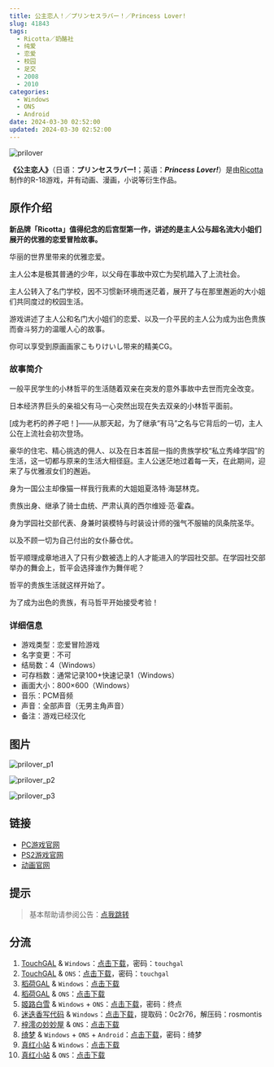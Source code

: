 ```yaml
---
title: 公主恋人！／プリンセスラバー！／Princess Lover!
slug: 41843
tags:
  - Ricotta／奶酪社
  - 纯爱
  - 恋爱
  - 校园
  - 足交
  - 2008
  - 2010
categories:
  - Windows
  - ONS
  - Android
date: 2024-03-30 02:52:00
updated: 2024-03-30 02:52:00
---
```


![prilover](https://static.30hb.cn/vndb/img/prilover.webp)

**《公主恋人》**（日语：**プリンセスラバー!**；英语：***Princess Lover!***）是由[Ricotta](https://zh.moegirl.org.cn/Ricotta)制作的R-18游戏，并有动画、漫画，小说等衍生作品。

<!--more-->

## 原作介绍

**新品牌「Ricotta」值得纪念的后宫型第一作，讲述的是主人公与超名流大小姐们展开的优雅的恋爱冒险故事。**

华丽的世界里带来的优雅恋爱。

主人公本是极其普通的少年，以父母在事故中双亡为契机踏入了上流社会。

主人公转入了名门学校，因不习惯新环境而迷茫着，展开了与在那里邂逅的大小姐们共同度过的校园生活。

游戏讲述了主人公和名门大小姐们的恋爱、以及一介平民的主人公为成为出色贵族而奋斗努力的温暖人心的故事。

你可以享受到原画画家こもりけいし带来的精美CG。

### 故事简介

一般平民学生的小林哲平的生活随着双亲在突发的意外事故中去世而完全改变。

日本经济界巨头的亲祖父有马一心突然出现在失去双亲的小林哲平面前。

[成为老朽的养子吧！]——从那天起，为了继承“有马”之名与它背后的一切，主人公在上流社会初次登场。

豪华的住宅、精心挑选的佣人、以及在日本首屈一指的贵族学校“私立秀峰学园”的生活，这一切都与原来的生活大相径庭。主人公迷茫地过着每一天，在此期间，迎来了与优雅淑女们的邂逅。

身为一国公主却像猫一样我行我素的大姐姐夏洛特·海瑟林克。

贵族出身、继承了骑士血统、严肃认真的西尔维娅·范·霍森。

身为学园社交部代表、身兼时装模特与时装设计师的强气不服输的凤条院圣华。

以及不顾一切为自己付出的女仆藤仓优。

哲平顺理成章地进入了只有少数被选上的人才能进入的学园社交部。在学园社交部举办的舞会上，哲平会选择谁作为舞伴呢？

哲平的贵族生活就这样开始了。

为了成为出色的贵族，有马哲平开始接受考验！

### 详细信息

- 游戏类型：恋爱冒险游戏
- 名字变更：不可
- 结局数：4（Windows）
- 可存档数：通常记录100+快速记录1（Windows）
- 画面大小：800×600（Windows）
- 音乐：PCM音频
- 声音：全部声音（无男主角声音）
- 备注：游戏已经汉化

## 图片

![prilover_p1](https://static.30hb.cn/vndb/img/prilover_p1.webp)

![prilover_p2](https://static.30hb.cn/vndb/img/prilover_p2.webp)

![prilover_p3](https://static.30hb.cn/vndb/img/prilover_p3.webp)

## 链接

- [PC游戏官网](http://www.ricotta-soft.jp/products/prilover/index.html)
- [PS2游戏官网](http://comfort-soft.jp/products/prilover/index.html)
- [动画官网](http://www.prilover.tv/top.html)

## 提示

> 基本帮助请参阅公告：[点我跳转](/)

## 分流

1. [TouchGAL](https://www.touchgal.us/) & `Windows`：[点击下载](https://pan.touchgal.net/s/RxLvC7)，密码：`touchgal`
2. [TouchGAL](https://www.touchgal.us/) & `ONS`：[点击下载](https://pan.touchgal.net/s/2VWtg)，密码：`touchgal`
3. [稻荷GAL](https://inarigal.com/) & `Windows`：[点击下载](https://sakustar.top/download?post_id=4584&index=0&i=0)
4. [稻荷GAL](https://inarigal.com/) & `ONS`：[点击下载](https://sakustar.top/download?post_id=4624&index=0&i=0)
5. [姬路白雪](https://pan.jlbx.xyz/) & `Windows` + `ONS`：[点击下载](https://pan.jlbx.xyz/?s=%E5%85%AC%E4%B8%BB%E6%81%8B%E4%BA%BA)，密码：终点
6. [迷迭香写代码](https://rosmontis.com/) & `Windows`：[点击下载](https://azure-drive.rosmontis.com/s/lkPU9)，提取码：0c2r76，解压码：rosmontis
7. [梓澪の妙妙屋](https://zi0.cc/) & `ONS`：[点击下载](https://zi0.cc/d/%60%E3%80%90%E5%BD%92%20%E6%A1%A3%E3%80%91/%E3%80%90ONS%E5%90%88%E9%9B%86%E3%80%91/%5BRicotta%5D%E5%85%AC%E4%B8%BB%E6%81%8B%E4%BA%BA.7z?sign=uvzIlI3Ok8kFrmXE44YkIXuW-YBTxQroRGxyF-s3_2c=:0)
8. [绮梦](https://acgs.eu.org/) & `Windows` + `ONS` + `Android`：[点击下载](https://acgs.eu.org/down_html/?url=game/%E5%85%AC%E4%B8%BB%E6%81%8B%E4%BA%BA&name=%E5%85%AC%E4%B8%BB%E6%81%8B%E4%BA%BA)，密码：绮梦
9. [真红小站](https://www.shinnku.com/) & `Windows`：[点击下载](https://www.shinnku.com/api/download/0/win/%E5%85%AC%E4%B8%BB%E6%81%8B%E4%BA%BA.7z)
10. [真红小站](https://www.shinnku.com/) & `ONS`：[点击下载](https://www.shinnku.com/api/download/0/ons/%E5%85%AC%E4%B8%BB%E6%81%8B%E4%BA%BA.zip)
